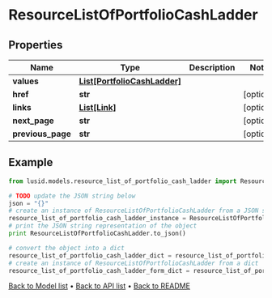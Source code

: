 # ResourceListOfPortfolioCashLadder


## Properties
Name | Type | Description | Notes
------------ | ------------- | ------------- | -------------
**values** | [**List[PortfolioCashLadder]**](PortfolioCashLadder.md) |  | 
**href** | **str** |  | [optional] 
**links** | [**List[Link]**](Link.md) |  | [optional] 
**next_page** | **str** |  | [optional] 
**previous_page** | **str** |  | [optional] 

## Example

```python
from lusid.models.resource_list_of_portfolio_cash_ladder import ResourceListOfPortfolioCashLadder

# TODO update the JSON string below
json = "{}"
# create an instance of ResourceListOfPortfolioCashLadder from a JSON string
resource_list_of_portfolio_cash_ladder_instance = ResourceListOfPortfolioCashLadder.from_json(json)
# print the JSON string representation of the object
print ResourceListOfPortfolioCashLadder.to_json()

# convert the object into a dict
resource_list_of_portfolio_cash_ladder_dict = resource_list_of_portfolio_cash_ladder_instance.to_dict()
# create an instance of ResourceListOfPortfolioCashLadder from a dict
resource_list_of_portfolio_cash_ladder_form_dict = resource_list_of_portfolio_cash_ladder.from_dict(resource_list_of_portfolio_cash_ladder_dict)
```
[Back to Model list](../README.md#documentation-for-models) &#8226; [Back to API list](../README.md#documentation-for-api-endpoints) &#8226; [Back to README](../README.md)


